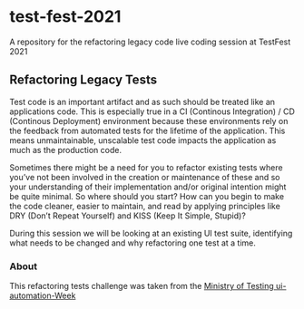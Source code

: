 # test-fest-2021
A repository for the refactoring legacy code live coding session at TestFest 2021

## Refactoring Legacy Tests
Test code is an important artifact and as such should be treated like an applications code. This is especially true in a CI (Continous Integration) / CD (Continous Deployment) environment because these environments rely on the feedback from automated tests for the lifetime of the application. This means unmaintainable, unscalable test code impacts the application as much as the production code.

Sometimes there might be a need for you to refactor existing tests where you’ve not been involved in the creation or maintenance of these and so your understanding of their implementation and/or original intention might be quite minimal. So where should you start? How can you begin to make the code cleaner, easier to maintain, and read by applying principles like DRY (Don’t Repeat Yourself) and KISS (Keep It Simple, Stupid)?

During this session we will be looking at an existing UI test suite, identifying what needs to be changed and why refactoring one test at a time.

### About
This refactoring tests challenge was taken from the [Ministry of Testing ui-automation-Week](https://github.com/ministryoftesting/ui-automation-week/tree/main/dotnet/MoTAutomationWeekDotNet/Challenge_2)
